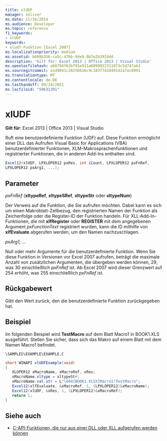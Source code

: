 ```yaml
---
title: xlUDF
manager: soliver
ms.date: 11/16/2014
ms.audience: Developer
ms.topic: reference
f1_keywords:
- xlUDF
keywords:
- xludf-Funktion [Excel 2007]
ms.localizationpriority: medium
ms.assetid: b608b356-ca5c-47bb-9de8-9b7e2b3924dd
description: 'Gilt für: Excel 2013 | Office 2013 | Visual Studio'
ms.openlocfilehash: a68794f61b791e911a6899922311973c5d747ab3
ms.sourcegitcommit: a1d9041c20256616c9c183f7d1049142a7ac6991
ms.translationtype: MT
ms.contentlocale: de-DE
ms.lasthandoff: 09/24/2021
ms.locfileid: "59631391"
---
```

# <a name="xludf"></a>xlUDF

**Gilt für**: Excel 2013 | Office 2013 | Visual Studio 
  
Ruft eine benutzerdefinierte Funktion (UDF) auf. Diese Funktion ermöglicht einer DLL das Aufrufen Visual Basic for Applications (VBA) benutzerdefinierter Funktionen, XLM-Makrosprachenfunktionen und registrierter Funktionen, die in anderen Add-Ins enthalten sind.
  
```cs
Excel12(xlUDF, LPXLOPER12 pxRes, int iCount, LPXLOPER12 pxFnRef,
LPXLOPER12 pxArg1, ...);
```

## <a name="parameters"></a>Parameter

_pxFnRef_ (**xltypeRef**, **xltypeSRef**, **xltypeStr** oder **xltypeNum**)
  
Der Verweis auf die Funktion, die Sie aufrufen möchten. Dabei kann es sich um einen Makroblatt-Zellbezug, den registrierten Namen der Funktion als Zeichenfolge oder die Register-ID der Funktion handeln. Für XLL-Add-In-Funktionen, die mit **xlfRegister** oder **REGISTER** mit dem angegebenen Argument  _pxFunctionText_ registriert wurden, kann die ID mithilfe von **xlfEvaluate** abgerufen werden, um den Namen nachzuschlagen. 
  
_pxArg1, ..._
  
Null oder mehr Argumente für die benutzerdefinierte Funktion. Wenn Sie diese Funktion in Versionen vor Excel 2007 aufrufen, beträgt die maximale Anzahl von zusätzlichen Argumenten, die übergeben werden können, 29, was 30 einschließlich _pxFnRef_ ist. Ab Excel 2007 wird dieser Grenzwert auf 254 erhöht, was 255 einschließlich _pxFnRef_ ist.
  
## <a name="return-value"></a>Rückgabewert

Gibt den Wert zurück, den die benutzerdefinierte Funktion zurückgegeben hat.
  
## <a name="example"></a>Beispiel

Im folgenden Beispiel wird **TestMacro** auf dem Blatt Macro1 in BOOK1.XLS ausgeführt. Stellen Sie sicher, dass sich das Makro auf einem Blatt mit dem Namen Macro1 befindet. 
  
`\SAMPLES\EXAMPLE\EXAMPLE.C`
  
```cs
short WINAPI xlUDFExample(void)
{       
   XLOPER12 xMacroName, xMacroRef, xRes;
   xMacroName.xltype = xltypeStr;
   xMacroName.val.str = L"\044[BOOK1.XLSX]Macro1!TestMacro";
   Excel12(xlfEvaluate, &xMacroRef, 1, (LPXLOPER12)&xMacroName);
   Excel12(xlUDF, &xRes, 1, (LPXLOPER12)&xMacroRef);
   return 1;
}
```

## <a name="see-also"></a>Siehe auch

- [C-API-Funktionen, die nur aus einer DLL oder XLL aufgerufen werden können](c-api-functions-that-can-be-called-only-from-a-dll-or-xll.md)


